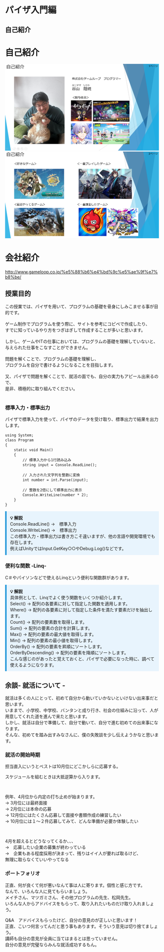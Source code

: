 # パイザ入門編

## 自己紹介

# 自己紹介
<img src="Image/EX_20250927/Self-Introduction1.png"><br>
<img src="Image/EX_20250927/Self-Introduction2.png"><br>

# 会社紹介
http://www.gameloop.co.jp/%e5%88%b6%e4%bd%9c%e5%ae%9f%e7%b8%be/


## 授業目的

この授業では、パイザを用いて、プログラムの基礎を骨身にしみこませる事が目的です。<br>
<br>
ゲーム制作でプログラムを使う際に、サイトを参考にコピペで作成したり、<br>
すでに知っているやり方をつぎはぎして作成することが多いと思います。<br>
<br>
しかし、ゲームやITの仕事においては、プログラムの基礎を理解していないと、<br>
与えられた仕事をこなすことができません。<br>
<br>
問題を解くことで、プログラムの基礎を理解し、<br>
プログラムを自分で書けるようになることを目指します。<br>
<br>
又、パイザで問題を解くことで、就活の面でも、自分の実力もアピール出来るので、<br>
是非、積極的に取り組んでください。<br>
<br>

### 標準入力・標準出力
パイザで標準入力を使って、パイザのデータを受け取り、標準出力で結果を出力します。<br>
~~~ clike
using System;
class Program
{
	static void Main()
	{
		// 標準入力から1行読み込み
		string input = Console.ReadLine();
		
		// 入力された文字列を整数に変換
		int number = int.Parse(input);
		
		// 整数を2倍にして標準出力に表示
		Console.WriteLine(number * 2);
	}
}
~~~
<div style="border-left: 5px solid #2d9cdb; background: #e8f4fd; padding: 0.8em; margin: 1em 0;">
  <strong>💡 解説</strong><br>
  Console.ReadLine() →　標準入力<br>
  Console.WriteLine() →　標準出力<br>
  この標準入力・標準出力は書き方こそ違いますが、他の言語や開発環境でも存在します。<br>
  例えばUnityではInput.GetKey○○やDebug.Log()などです。<br>
</div>

### 便利な関数 -Linq-
C＃やパイソンなどで使えるLinqという便利な関数群があります。<br>

<div style="border-left: 5px solid #2d9cdb; background: #e8f4fd; padding: 0.8em; margin: 1em 0;">
  <strong>💡 解説</strong><br>
  具体例として、Linqでよく使う関数をいくつか紹介します。<br>
  Select() → 配列の各要素に対して指定した関数を適用します。<br>
  Where() → 配列の各要素に対して指定した条件を満たす要素だけを抽出します。<br>
  Count() → 配列の要素数を取得します。<br>
  Sum() → 配列の要素の合計を計算します。<br>
  Max() → 配列の要素の最大値を取得します。<br>
  Min() → 配列の要素の最小値を取得します。<br>
  OrderBy() → 配列の要素を昇順にソートします。<br>
  OrderByDescending() → 配列の要素を降順にソートします。<br>
  こんな感じのがあったと覚えておくと、パイザで必要になった時に、調べて使えるようになります。
</div>

## 余談- 就活について -

就活は多くの人にとって、初めて自分から動いていかないといけない出来事だと思います。<br>
いままで、小学校、中学校、バンタンと成り行き、社会の仕組みに沿って、人が用意してくれた道を進んで来たと思います。<br>
しかし、就活は自分で準備して、自分で動いて、自分で進む初めての出来事になります。<br>
そんな、初めてを踏み出すみなさんに、僕の失敗談を少し伝えようかなと思います。<br>

### 就活の開始時期
担当直入にいうとベストは10月位にどこかしらに応募する。<br>

スケジュールを組むときは大抵逆算から入ります。<br>

<br>

例年、4月位から内定の打ち止めが始まります。<br>
→ 3月位には最終面接<br>
→ 2月位には本命の応募<br>
→ 12月位にはたくさん応募して面接や書類作成の練習したい<br>
→ 10月位には１～２件応募してみて、どんな準備が必要か体験したい<br>

<br>

4月を超えるとどうなってくるか、、、<br>
→　応募したい企業の募集が終わっている<br>
→　企業もある程度採用が決まって、残りはイイ人が要れば取るけど、<br>
    無理に取らなくていいやってなる

### ポートフォリオ
正直、何が良くて何が悪いなんて事は人に寄ります。個性と感じ方です。<br>
なんで、いろんな人に見てもらいましょう。<br>
メイチさん、マツガミさん、その他プログラムの先生、松岡先生。<br>
いろんな人からアドバイスをもらって、取り入れたいものだけ取り入れましょう。<br>

Q&A　アドバイスもらったけど、自分の意見のが正しいと思います！<br>
正直、こいつ何言ってんだと思う事もあります。そういう意見は切り捨てましょう。<br>
講師も自分の意見が全員に当てはまるとは思っていません。<br>
自分の意見が完璧ならみんな就活成功するもん。<br>
<br>